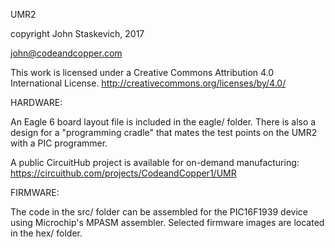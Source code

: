 UMR2

copyright John Staskevich, 2017

john@codeandcopper.com


This work is licensed under a Creative Commons Attribution 4.0 International License.
http://creativecommons.org/licenses/by/4.0/


HARDWARE:


An Eagle 6 board layout file is included in the eagle/ folder. There is also a design for a "programming cradle" that mates the test points on the UMR2 with a PIC programmer. 


A public CircuitHub project is available for on-demand manufacturing:
https://circuithub.com/projects/CodeandCopper1/UMR


FIRMWARE:


The code in the src/ folder can be assembled for the PIC16F1939 device using Microchip's MPASM assembler. Selected firmware images are located in the hex/ folder.
